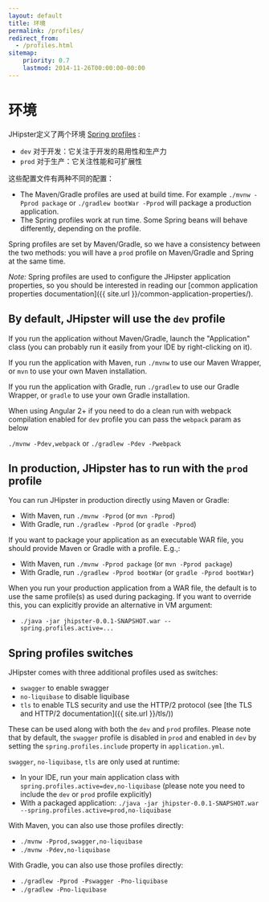 ```yaml
---
layout: default
title: 环境
permalink: /profiles/
redirect_from:
  - /profiles.html
sitemap:
    priority: 0.7
    lastmod: 2014-11-26T00:00:00-00:00
---
```


# <i class="fa fa-group"></i> 环境

JHipster定义了两个环境 [Spring profiles](http://docs.spring.io/spring-boot/docs/current/reference/html/boot-features-profiles.html) :

*   `dev` 对于开发：它关注于开发的易用性和生产力
*   `prod` 对于生产：它关注性能和可扩展性

这些配置文件有两种不同的配置：

*   The Maven/Gradle profiles are used at build time. For example `./mvnw -Pprod package` or `./gradlew bootWar -Pprod` will package a production application.
*   The Spring profiles work at run time. Some Spring beans will behave differently, depending on the profile.

Spring profiles are set by Maven/Gradle, so we have a consistency between the two methods: you will have a `prod` profile on Maven/Gradle and Spring at the same time.

_Note:_ Spring profiles are used to configure the JHipster application properties, so you should be interested in reading our [common application properties documentation]({{ site.url }}/common-application-properties/).

## By default, JHipster will use the `dev` profile

If you run the application without Maven/Gradle, launch the "Application" class (you can probably run it easily from your IDE by right-clicking on it).

If you run the application with Maven, run `./mvnw` to use our Maven Wrapper, or `mvn` to use your own Maven installation.

If you run the application with Gradle, run `./gradlew` to use our Gradle Wrapper, or `gradle` to use your own Gradle installation.

When using Angular 2+ if you need to do a clean run with webpack compilation enabled for `dev` profile you can pass the `webpack` param as below

  `./mvnw -Pdev,webpack`
  or
  `./gradlew -Pdev -Pwebpack`

## In production, JHipster has to run with the `prod` profile

You can run JHipster in production directly using Maven or Gradle:

*   With Maven, run `./mvnw -Pprod` (or `mvn -Pprod`)
*   With Gradle, run `./gradlew -Pprod` (or `gradle -Pprod`)

If you want to package your application as an executable WAR file, you should provide Maven or Gradle with a profile. E.g.,:

*   With Maven, run `./mvnw -Pprod package` (or `mvn -Pprod package`)
*   With Gradle, run `./gradlew -Pprod bootWar` (or `gradle -Pprod bootWar`)

When you run your production application from a WAR file, the default is to use the same profile(s) as used during packaging. If you want to override this, you can explicitly provide an alternative in VM argument:

*   `./java -jar jhipster-0.0.1-SNAPSHOT.war --spring.profiles.active=...`

## Spring profiles switches

JHipster comes with three additional profiles used as switches:

*   `swagger` to enable swagger
*   `no-liquibase` to disable liquibase
*   `tls` to enable TLS security and use the HTTP/2 protocol (see [the TLS and HTTP/2 documentation]({{ site.url }}/tls/))

These can be used along with both the `dev` and `prod` profiles. Please note that by default, the `swagger` profile is disabled in `prod` and enabled in `dev` by setting the `spring.profiles.include` property in `application.yml`.

`swagger`, `no-liquibase`, `tls` are only used at runtime:

*   In your IDE, run your main application class with `spring.profiles.active=dev,no-liquibase` (please note you need to include the `dev` or `prod` profile explicitly)
*   With a packaged application: `./java -jar jhipster-0.0.1-SNAPSHOT.war --spring.profiles.active=prod,no-liquibase`

With Maven, you can also use those profiles directly:

*   `./mvnw -Pprod,swagger,no-liquibase`
*   `./mvnw -Pdev,no-liquibase`

With Gradle, you can also use those profiles directly:

*   `./gradlew -Pprod -Pswagger -Pno-liquibase`
*   `./gradlew -Pno-liquibase`
